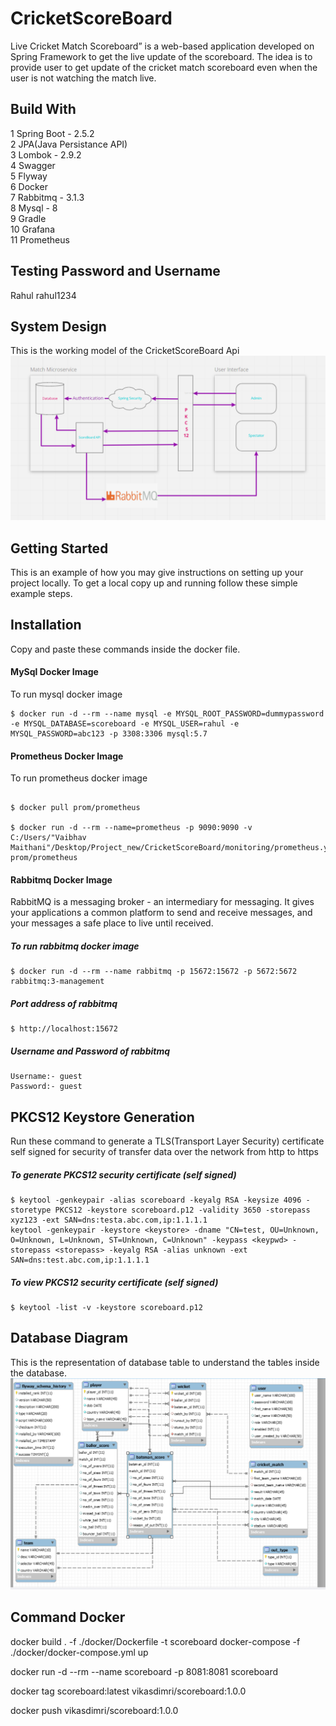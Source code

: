 # CricketScoreBoard
Live Cricket Match Scoreboard” is a web-based application developed on Spring Framework to get the live update of the scoreboard. The idea is to provide user to get update of the cricket match scoreboard even when the user is not watching the match live. 
## Build With
1 Spring Boot - 2.5.2\
2 JPA(Java Persistance API)\
3 Lombok - 2.9.2\
4 Swagger\
5 Flyway\
6 Docker\
7 Rabbitmq - 3.1.3\
8 Mysql - 8\
9 Gradle\
10 Grafana\
11 Prometheus

## Testing Password and Username
Rahul
rahul1234
## System Design
This is the working model of the CricketScoreBoard Api
![](https://github.com/vaibhavmaithani15/CricketScoreBoard/blob/main/src/main/resources/images/system.png)




## Getting Started
This is an example of how you may give instructions on setting up your project locally.
To get a local copy up and running follow these simple example steps.
## Installation 
Copy and paste these commands inside the docker file.
#### MySql Docker Image
To run mysql docker image
~~~
$ docker run -d --rm --name mysql -e MYSQL_ROOT_PASSWORD=dummypassword -e MYSQL_DATABASE=scoreboard -e MYSQL_USER=rahul -e MYSQL_PASSWORD=abc123 -p 3308:3306 mysql:5.7

~~~
#### Prometheus Docker Image
To run prometheus docker image
~~~

$ docker pull prom/prometheus
 
$ docker run -d --rm --name=prometheus -p 9090:9090 -v C:/Users/"Vaibhav Maithani"/Desktop/Project_new/CricketScoreBoard/monitoring/prometheus.yml:/etc/prometheus/prometheus.yml prom/prometheus

~~~

#### Rabbitmq Docker Image
RabbitMQ is a messaging broker - an intermediary for messaging. It gives your applications a common platform to send and receive messages, and your messages a safe place to live until received.

##### To run rabbitmq docker image
~~~
$ docker run -d --rm --name rabbitmq -p 15672:15672 -p 5672:5672 rabbitmq:3-management
 ~~~
##### Port address of rabbitmq
~~~
$ http://localhost:15672
~~~
##### Username and Password of rabbitmq 
~~~
Username:- guest
Password:- guest
~~~

## PKCS12 Keystore Generation 
Run these command to generate a TLS(Transport Layer Security) certificate self signed for security of transfer data over the network from http to https 
##### To generate PKCS12 security certificate (self signed)
~~~
$ keytool -genkeypair -alias scoreboard -keyalg RSA -keysize 4096 -storetype PKCS12 -keystore scoreboard.p12 -validity 3650 -storepass xyz123 -ext SAN=dns:testa.abc.com,ip:1.1.1.1
keytool -genkeypair -keystore <keystore> -dname "CN=test, OU=Unknown, O=Unknown, L=Unknown, ST=Unknown, C=Unknown" -keypass <keypwd> -storepass <storepass> -keyalg RSA -alias unknown -ext SAN=dns:test.abc.com,ip:1.1.1.1
~~~
##### To view PKCS12 security certificate (self signed)
~~~
$ keytool -list -v -keystore scoreboard.p12
~~~

## Database Diagram
This is the representation of database table to understand the tables inside the database.  
![](https://github.com/vaibhavmaithani15/CricketScoreBoard/blob/main/src/main/resources/images/Database.png)

## Command Docker
docker build . -f ./docker/Dockerfile -t scoreboard
docker-compose -f ./docker/docker-compose.yml up

docker run -d --rm --name scoreboard -p 8081:8081 scoreboard

docker tag scoreboard:latest vikasdimri/scoreboard:1.0.0

docker push vikasdimri/scoreboard:1.0.0






